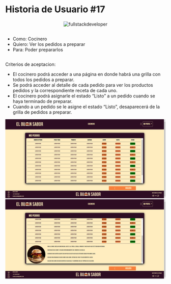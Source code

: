 # Historia de Usuario #17
  
<p align="center">
    <img
    src="https://media.tenor.com/bKMOJdUzX_gAAAAC/dog-finlin-dog.gif"
    alt="fullstackdeveloper"
    width="300px"
    height="300px"
    align="center"
/>
</p>

## 

*  Como: Cocinero
*  Quiero: Ver los pedidos a preparar
*  Para: Poder prepararlos

##

Criterios de aceptacion:

*  El cocinero podrá acceder a una página en donde habrá una grilla con todos los pedidos a preparar.
*  Se podrá acceder al detalle de cada pedido para ver los productos pedidos y la correspondiente receta de cada uno.
*  El cocinero podrá asignarle el estado “Listo” a un pedido cuando se haya terminado de preparar.
*  Cuando a un pedido se le asigne el estado “Listo”, desaparecerá de la grilla de pedidos a preparar.



![image](https://github.com/DarioLopez18/DesarrolloDeSoftware-2023-ElBuenSabor/blob/HU17/HU17-1.png)
![image](https://github.com/DarioLopez18/DesarrolloDeSoftware-2023-ElBuenSabor/blob/HU17/HU-17-2.png)
